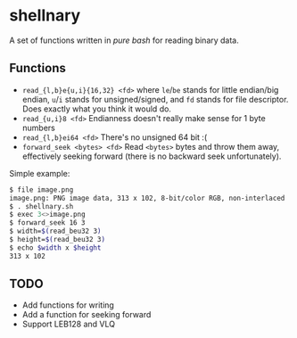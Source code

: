 shellnary
=========

A set of functions written in _pure bash_ for reading binary data.

## Functions

* `read_{l,b}e{u,i}{16,32} <fd>` where `le`/`be` stands for
little endian/big endian, `u`/`i` stands for unsigned/signed,
and `fd` stands for file descriptor. Does exactly what you think
it would do.
* `read_{u,i}8 <fd>` Endianness doesn't really make sense for 1 byte
numbers
* `read_{l,b}ei64 <fd>` There's no unsigned 64 bit :(
* `forward_seek <bytes> <fd>` Read `<bytes>` bytes and throw them away,
effectively seeking forward (there is no backward seek unfortunately).

Simple example:

```bash
$ file image.png
image.png: PNG image data, 313 x 102, 8-bit/color RGB, non-interlaced
$ . shellnary.sh
$ exec 3<>image.png
$ forward_seek 16 3
$ width=$(read_beu32 3)
$ height=$(read_beu32 3)
$ echo $width x $height
313 x 102
```

## TODO

* Add functions for writing
* Add a function for seeking forward
* Support LEB128 and VLQ
